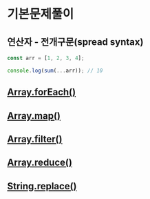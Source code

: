 # 기본문제풀이

## 연산자 - 전개구문(spread syntax)

```js
const arr = [1, 2, 3, 4];

console.log(sum(...arr)); // 10
```

## [Array.forEach()](https://developer.mozilla.org/ko/docs/Web/JavaScript/Reference/Global_Objects/Array/forEach)

## [Array.map()](https://developer.mozilla.org/ko/docs/Web/JavaScript/Reference/Global_Objects/Array/map)

## [Array.filter()](https://developer.mozilla.org/ko/docs/Web/JavaScript/Reference/Global_Objects/Array/filter)

## [Array.reduce()](https://developer.mozilla.org/ko/docs/Web/JavaScript/Reference/Global_Objects/Array/Reduce)

## [String.replace()](https://developer.mozilla.org/ko/docs/Web/JavaScript/Reference/Global_Objects/String/replace)
